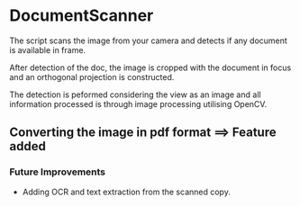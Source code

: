 # DocumentScanner


The script scans the image from your camera and detects if any document is available in frame.

After detection of the doc, the image is cropped with the document in focus and an orthogonal projection is constructed.

The detection is peformed considering the view as an image and all information processed is through image processing utilising OpenCV.

Converting the image in pdf format ==>  Feature added
------------------------------------------

### Future Improvements

 - Adding OCR and text extraction from the scanned copy.